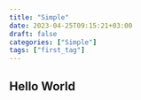 ```yaml
---
title: "Simple"
date: 2023-04-25T09:15:21+03:00
draft: false
categories: ["Simple"]
tags: ["first_tag"]
---
```


## Hello World
